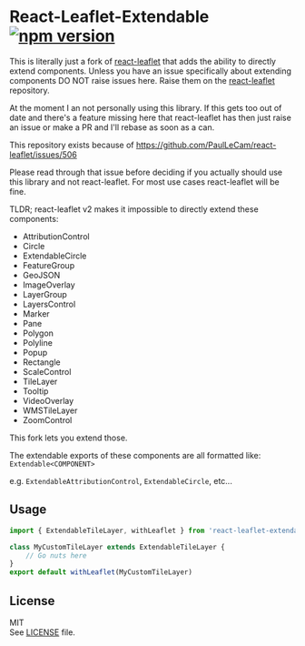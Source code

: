 # React-Leaflet-Extendable [![npm version](https://img.shields.io/npm/v/react-leaflet-extendable.svg)](https://www.npmjs.com/package/react-leaflet-extendable)
This is literally just a fork of [react-leaflet](https://github.com/PaulLeCam/react-leaflet) that adds the ability to directly extend components. Unless you have an issue specifically about extending components DO NOT raise issues here. Raise them on the [react-leaflet](https://github.com/PaulLeCam/react-leaflet/issues) repository.

At the moment I an not personally using this library. If this gets too out of date and there's a feature missing here that react-leaflet has then just raise an issue or make a PR and I'll rebase as soon as a can.

This repository exists because of https://github.com/PaulLeCam/react-leaflet/issues/506

Please read through that issue before deciding if you actually should use this library and not react-leaflet. For most use cases react-leaflet will be fine.

TLDR;
react-leaflet v2 makes it impossible to directly extend these components:

- AttributionControl
- Circle
- ExtendableCircle
- FeatureGroup
- GeoJSON
- ImageOverlay
- LayerGroup
- LayersControl
- Marker
- Pane
- Polygon
- Polyline
- Popup
- Rectangle
- ScaleControl
- TileLayer
- Tooltip
- VideoOverlay
- WMSTileLayer
- ZoomControl

This fork lets you extend those.

The extendable exports of these components are all formatted like: `Extendable<COMPONENT>`

e.g. `ExtendableAttributionControl`, `ExtendableCircle`, etc...

## Usage
```javascript
import { ExtendableTileLayer, withLeaflet } from 'react-leaflet-extendable'

class MyCustomTileLayer extends ExtendableTileLayer {
    // Go nuts here
}
export default withLeaflet(MyCustomTileLayer)
```

## License

MIT\
See [LICENSE](LICENSE) file.
